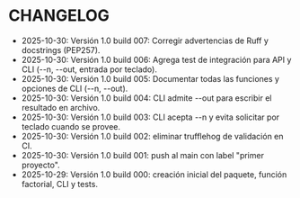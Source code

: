 # CHANGELOG

- 2025-10-30: Versión 1.0 build 007: Corregir advertencias de Ruff y docstrings (PEP257).
- 2025-10-30: Versión 1.0 build 006: Agrega test de integración para API y CLI (--n, --out, entrada por teclado).
- 2025-10-30: Versión 1.0 build 005: Documentar todas las funciones y opciones de CLI (--n, --out).
- 2025-10-30: Versión 1.0 build 004: CLI admite --out para escribir el resultado en archivo.
- 2025-10-30: Versión 1.0 build 003: CLI acepta --n y evita solicitar por teclado cuando se provee.
- 2025-10-30: Versión 1.0 build 002: eliminar trufflehog de validación en CI.
- 2025-10-30: Versión 1.0 build 001: push al main con label "primer proyecto".
- 2025-10-29: Versión 1.0 build 000: creación inicial del paquete, función factorial, CLI y tests.
